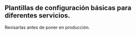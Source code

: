 Plantillas de configuración básicas para diferentes servicios.  
-----

Revisarlas antes de poner en producción.  
